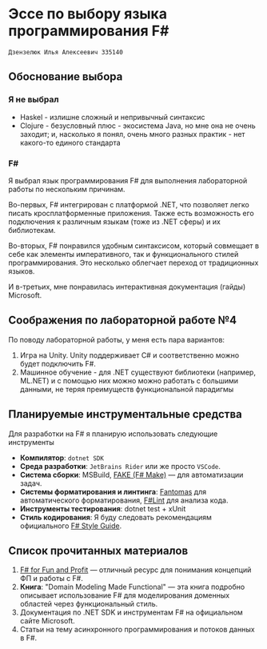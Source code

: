 # Эссе по выбору языка программирования F\#

`Дзензелюк Илья Алексеевич 335140`

## Обоснование выбора

### Я не выбрал

* Haskel - излишне сложный и непривычный
синтаксис
* Clojure - безусловный плюс - экосистема Java, но мне она не очень заходит;
и, насколько я понял, очень много разных практик - нет какого-то единого стандарта

### F\#

Я выбрал язык программирования F#
для выполнения лабораторной работы по нескольким причинам.

Во-первых,  F# интегрирован с платформой .NET,
что позволяет легко писать кросплатформенные приложения.
Также есть возможность его подключения к различным языкам
(тоже из .NET сферы) и их библиотекам.

Во-вторых, F# понравился удобным синтаксисом, который совмещает в себе
как элементы императивного, так и функционального стилей программирования.
Это несколько облегчает переход от традиционных языков.

И в-третьих, мне понравилась интерактивная документация (гайды) Microsoft.

## Соображения по лабораторной работе №4

По поводу лабораторной работы, у меня есть пара вариантов:

1. Игра на Unity. Unity поддерживает C# и соответственно можно будет подключить F#.
2. Машинное обучение - для .NET существуют библиотеки
(например, ML.NET) и с помощью них можно можно работать с большими данными,
не теряя преимуществ функциональной парадигмы

## Планируемые инструментальные средства

Для разработки на F# я планирую использовать следующие инструменты

* **Компилятор**: `dotnet SDK`
* **Среда разработки**: `JetBrains Rider` или же просто `VSCode`.
* **Система сборки**: MSBuild, [FAKE (F# Make)](https://fake.build/)
— для автоматизации задач.
* **Системы форматирования и линтинга**:
[Fantomas](https://github.com/fsprojects/fantomas)
для автоматического форматирования,
[F#Lint](https://github.com/fsprojects/FSharpLint)
для анализа кода.
* **Инструменты тестирования**: dotnet test + xUnit
* **Стиль кодирования**: Я буду следовать рекомендациям официального [F# Style Guide](https://docs.microsoft.com/en-us/dotnet/fsharp/style-guide/).

## Список прочитанных материалов

1. [F# for Fun and Profit](https://fsharpforfunandprofit.com) —
отличный ресурс для понимания концепций ФП и работы с F#.
2. **Книга**: "Domain Modeling Made Functional" — эта книга подробно описывает
использование F# для моделирования доменных областей через функциональный стиль.
3. Документация по .NET SDK и инструментам F# на официальном сайте Microsoft.
4. Статьи на тему асинхронного программирования и потоков данных в F#.
